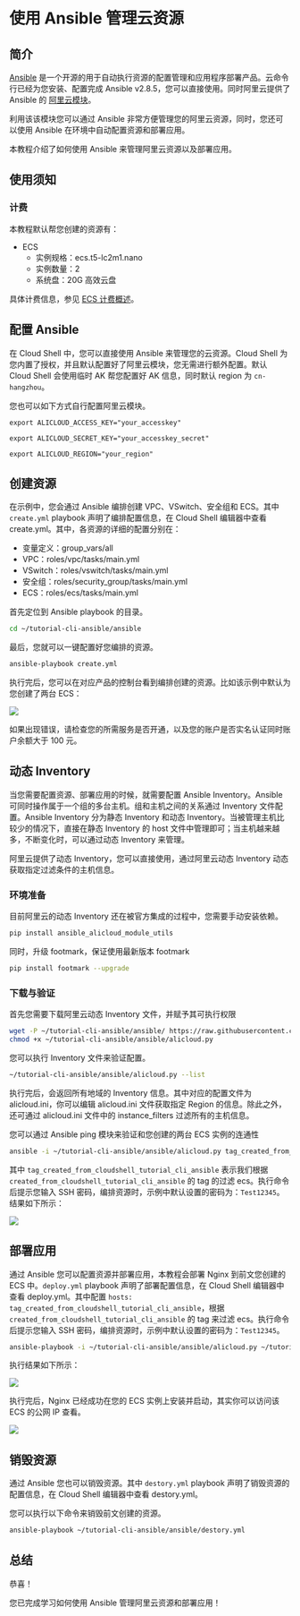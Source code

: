 # 使用 Ansible 管理云资源

## 简介

[Ansible](https://www.ansible.com) 是一个开源的用于自动执行资源的配置管理和应用程序部署产品。云命令行已经为您安装、配置完成 Ansible v2.8.5，您可以直接使用。同时阿里云提供了 Ansible 的 [阿里云模块](https://github.com/alibaba/ansible-provider)。

利用该该模块您可以通过 Ansible 非常方便管理您的阿里云资源，同时，您还可以使用 Ansible 在环境中自动配置资源和部署应用。

本教程介绍了如何使用 Ansible 来管理阿里云资源以及部署应用。

<tutorial-nav></tutorial-nav>

## 使用须知

### 计费

本教程默认帮您创建的资源有：

- ECS
    - 实例规格：ecs.t5-lc2m1.nano
    - 实例数量：2
    - 系统盘：20G 高效云盘

具体计费信息，参见 [ECS 计费概述](https://help.aliyun.com/document_detail/25398.html)。

## 配置 Ansible

在 Cloud Shell 中，您可以直接使用 Ansible 来管理您的云资源。Cloud Shell 为您内置了授权，并且默认配置好了阿里云模块，您无需进行额外配置。默认 Cloud Shell 会使用临时 AK 帮您配置好 AK 信息，同时默认 region 为 `cn-hangzhou`。

您也可以如下方式自行配置阿里云模块。

```
export ALICLOUD_ACCESS_KEY="your_accesskey"
```
```
export ALICLOUD_SECRET_KEY="your_accesskey_secret"
```
```
export ALICLOUD_REGION="your_region"
```

## 创建资源

在示例中，您会通过 Ansible 编排创建 VPC、VSwitch、安全组和 ECS。其中 `create.yml` playbook 声明了编排配置信息，<tutorial-editor-open-file filePath="tutorial-cli-ansible/ansible/create.yml">在 Cloud Shell 编辑器中查看 create.yml</tutorial-editor-open-file>。其中，各资源的详细的配置分别在：

- 变量定义：<tutorial-editor-open-file filePath="tutorial-cli-ansible/ansible/group_vars/all">group_vars/all</tutorial-editor-open-file>
- VPC：<tutorial-editor-open-file filePath="tutorial-cli-ansible/ansible/roles/vpc/tasks/main.yml">roles/vpc/tasks/main.yml</tutorial-editor-open-file>
- VSwitch：<tutorial-editor-open-file filePath="tutorial-cli-ansible/ansible/roles/vswitch/tasks/main.yml">roles/vswitch/tasks/main.yml</tutorial-editor-open-file>
- 安全组：<tutorial-editor-open-file filePath="tutorial-cli-ansible/ansible/roles/security_group/tasks/main.yml">roles/security_group/tasks/main.yml</tutorial-editor-open-file>
- ECS：<tutorial-editor-open-file filePath="tutorial-cli-ansible/ansible/roles/ecs/tasks/main.yml">roles/ecs/tasks/main.yml</tutorial-editor-open-file>

首先定位到 Ansible playbook 的目录。

```bash
cd ~/tutorial-cli-ansible/ansible
```

最后，您就可以一键配置好您编排的资源。

```bash
ansible-playbook create.yml
```

执行完后，您可以在对应产品的控制台看到编排创建的资源。比如该示例中默认为您创建了两台 ECS：

![](https://img.alicdn.com/tfs/TB1qUDIjhD1gK0jSZFsXXbldVXa-2386-412.png)

如果出现错误，请检查您的所需服务是否开通，以及您的账户是否实名认证同时账户余额大于 100 元。

## 动态 Inventory

当您需要配置资源、部署应用的时候，就需要配置 Ansible Inventory。Ansible 可同时操作属于一个组的多台主机。组和主机之间的关系通过 Inventory 文件配置。Ansible Inventory 分为静态 Inventory 和动态 Inventory。当被管理主机比较少的情况下，直接在静态 Inventory 的 host 文件中管理即可；当主机越来越多，不断变化时，可以通过动态 Inventory 来管理。

阿里云提供了动态 Inventory，您可以直接使用，通过阿里云动态 Inventory 动态获取指定过滤条件的主机信息。

### 环境准备

目前阿里云的动态 Inventory 还在被官方集成的过程中，您需要手动安装依赖。

```bash
pip install ansible_alicloud_module_utils
```

同时，升级 footmark，保证使用最新版本 footmark

```bash
pip install footmark --upgrade
```

### 下载与验证

首先您需要下载阿里云动态 Inventory 文件，并赋予其可执行权限

```bash
wget -P ~/tutorial-cli-ansible/ansible/ https://raw.githubusercontent.com/alibaba/ansible-provider/master/contrib/inventory/alicloud.py;\
chmod +x ~/tutorial-cli-ansible/ansible/alicloud.py
```

您可以执行 Inventory 文件来验证配置。

```bash
~/tutorial-cli-ansible/ansible/alicloud.py --list
```

执行完后，会返回所有地域的 Inventory 信息。其中对应的配置文件为 <tutorial-editor-open-file filePath="tutorial-cli-ansible/ansible/alicloud.ini">alicloud.ini</tutorial-editor-open-file>，你可以编辑 <tutorial-editor-open-file filePath="tutorial-cli-ansible/ansible/alicloud.ini">alicloud.ini</tutorial-editor-open-file> 文件获取指定 Region 的信息。除此之外，还可通过 <tutorial-editor-open-file filePath="tutorial-cli-ansible/ansible/alicloud.ini">alicloud.ini</tutorial-editor-open-file> 文件中的 instance_filters 过滤所有的主机信息。

您可以通过 Ansible ping 模块来验证和您创建的两台 ECS 实例的连通性

```bash
ansible -i ~/tutorial-cli-ansible/ansible/alicloud.py tag_created_from_cloudshell_tutorial_cli_ansible -m ping -u root -k
```

其中 `tag_created_from_cloudshell_tutorial_cli_ansible` 表示我们根据 `created_from_cloudshell_tutorial_cli_ansible` 的 tag 的过滤 ecs。执行命令后提示您输入 SSH 密码，编排资源时，示例中默认设置的密码为：`Test12345`。结果如下所示：

![](https://img.alicdn.com/tfs/TB16qHTjpP7gK0jSZFjXXc5aXXa-2112-1054.png)

## 部署应用

通过 Ansible 您可以配置资源并部署应用，本教程会部署 Nginx 到前文您创建的 ECS 中。`deploy.yml` playbook 声明了部署配置信息，<tutorial-editor-open-file filePath="tutorial-cli-ansible/ansible/deploy.yml">在 Cloud Shell 编辑器中查看 deploy.yml</tutorial-editor-open-file>。其中配置 `hosts: tag_created_from_cloudshell_tutorial_cli_ansible`，根据 `created_from_cloudshell_tutorial_cli_ansible` 的 tag 来过滤 ecs。执行命令后提示您输入 SSH 密码，编排资源时，示例中默认设置的密码为：`Test12345`。

```bash
ansible-playbook -i ~/tutorial-cli-ansible/ansible/alicloud.py ~/tutorial-cli-ansible/ansible/deploy.yml -u root -k
```

执行结果如下所示：

![](https://img.alicdn.com/tfs/TB1u8Y.jxn1gK0jSZKPXXXvUXXa-2848-1054.png)

执行完后，Nginx 已经成功在您的 ECS 实例上安装并启动，其实你可以访问该 ECS 的公网 IP 查看。

![](https://img.alicdn.com/tfs/TB1DMMcjrj1gK0jSZFuXXcrHpXa-2874-840.png)

## 销毁资源

通过 Ansible 您也可以销毁资源。其中 `destory.yml` playbook 声明了销毁资源的配置信息，<tutorial-editor-open-file filePath="tutorial-cli-ansible/ansible/destory.yml">在 Cloud Shell 编辑器中查看 destory.yml</tutorial-editor-open-file>。

您可以执行以下命令来销毁前文创建的资源。

```bash
ansible-playbook ~/tutorial-cli-ansible/ansible/destory.yml
```

## 总结

恭喜！

您已完成学习如何使用 Ansible 管理阿里云资源和部署应用！
